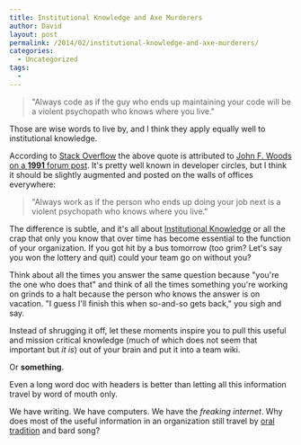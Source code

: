 ```yaml
---
title: Institutional Knowledge and Axe Murderers 
author: David
layout: post
permalink: /2014/02/institutional-knowledge-and-axe-murderers/
categories:
  - Uncategorized
tags:
  -
---
```


> "Always code as if the guy who ends up maintaining your code will be a violent psychopath who knows where you live." 

Those are wise words to live by, and I think they apply equally well to institutional knowledge.

<!--more-->

According to [Stack Overflow](http://stackoverflow.com/questions/876089/who-wrote-this-programing-saying-always-code-as-if-the-guy-who-ends-up-maintai) the above quote is attributed to [John F. Woods on a **1991** forum post](https://groups.google.com/forum/#!msg/comp.lang.c++/rYCO5yn4lXw/oITtSkZOtoUJ). It's pretty well known in developer circles, but I think it should be slightly augmented and posted on the walls of offices everywhere:

> "Always work as if the person who ends up doing your job next is a violent psychopath who knows where you live."

The difference is subtle, and it's all about [Institutional Knowledge](http://en.wikipedia.org/wiki/Institutional_memory) or all the crap that only you know that over time has become essential to the function of your organization. If you got hit by a bus tomorrow (too grim? Let's say you won the lottery and quit) could your team go on without you?

Think about all the times you answer the same question because "you're the one who does that" and think of all the times something you're working on grinds to a halt because the person who knows the answer is on vacation. "I guess I'll finish this when so-and-so gets back," you sigh and say.

Instead of shrugging it off, let these moments inspire you to pull this useful and mission critical knowledge (much of which does not seem that important but _it is_) out of your brain and put it into a team wiki.

Or **something**.

Even a long word doc with headers is better than letting all this information travel by word of mouth only.

We have writing. We have computers. We have the _freaking internet_. Why does most of the useful information in an organization still travel by [oral tradition](http://en.wikipedia.org/wiki/Oral_tradition) and bard song?
